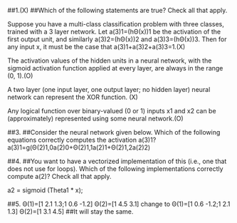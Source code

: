 ##1.(X)
##Which of the following statements are true? Check all that apply.

Suppose you have a multi-class classification problem with three classes, trained with a 3 layer network. Let a(3)1=(hΘ(x))1 be the activation of the first output unit, and similarly a(3)2=(hΘ(x))2 and a(3)3=(hΘ(x))3. Then for any input x, it must be the case that a(3)1+a(3)2+a(3)3=1.(X)

The activation values of the hidden units in a neural network, with the sigmoid activation function applied at every layer, are always in the range (0, 1).(O)

A two layer (one input layer, one output layer; no hidden layer) neural network can represent the XOR function.
(X)

Any logical function over binary-valued (0 or 1) inputs x1 and x2 can be (approximately) represented using some neural network.(O)


##3. 
##Consider the neural network given below. Which of the following equations correctly computes the activation a(3)1? 
a(3)1=g(Θ(2)1,0a(2)0+Θ(2)1,1a(2)1+Θ(2)1,2a(2)2)

##4.
##You want to have a vectorized implementation of this (i.e., one that does not use for loops). Which of the following implementations correctly compute a(2)? Check all that apply.

a2 = sigmoid (Theta1 * x);

##5.
Θ(1)=[1 2.1 1.3;1 0.6 -1.2]
Θ(2)=[1 4.5 3.1]
change to 
Θ(1)=[1 0.6 -1.2;1 2.1 1.3]
Θ(2)=[1 3.1 4.5]
##It will stay the same.




